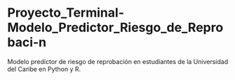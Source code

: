 # Proyecto_Terminal-Modelo_Predictor_Riesgo_de_Reprobaci-n
Modelo predictor de riesgo de reprobación en estudiantes de la Universidad del Caribe en Python y R.
